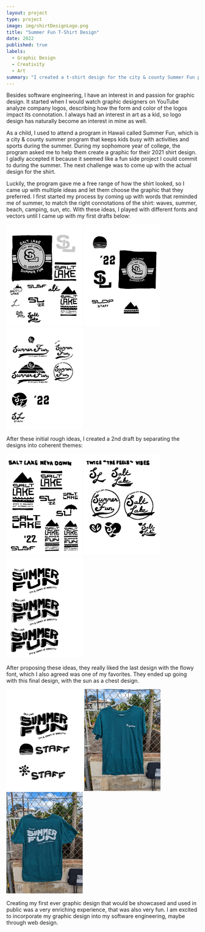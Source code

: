 ```yaml
---
layout: project
type: project
image: img/shirtDesignLogo.png
title: "Summer Fun T-Shirt Design"
date: 2022
published: true
labels:
  - Graphic Design
  - Creativity
  - Art
summary: "I created a t-shirt design for the city & county Summer Fun program"
---
```


Besides software engineering, I have an interest in and passion for graphic design. It started when I would watch graphic designers on YouTube analyze company logos, describing how the form and color of the logos impact its connotation. I always had an interest in art as a kid, so logo design has naturally become an interest in mine as well. 

As a child, I used to attend a program in Hawaii called Summer Fun, which is a city & county summer program that keeps kids busy with activities and sports during the summer. During my sophomore year of college, the program asked me to help them create a graphic for their 2021 shirt design. I gladly accepted it because it seemed like a fun side project I could commit to during the summer. The next challenge was to come up with the actual design for the shirt.

Luckily, the program gave me a free range of how the shirt looked, so I came up with multiple ideas and let them choose the graphic that they preferred. I first started my process by coming up with words that reminded me of summer, to match the right connotations of the shirt: waves, summer, beach, camping, sun, etc. With these ideas, I played with different fonts and vectors until I came up with my first drafts below:

<div class="text-center p-4">
  <img width="200px" src="../img/tshirtDesign/Page1.png" class="img-thumbnail" >
  <img width="200px" src="../img/tshirtDesign/Page2.png" class="img-thumbnail" >
  <img width="200px" src="../img/tshirtDesign/Page3.png" class="img-thumbnail" >
</div>

After these initial rough ideas, I created a 2nd draft by separating the designs into coherent themes:

<div class="text-center p-4">
  <img width="200px" src="../img/tshirtDesign/Theme1.png" class="img-thumbnail" >
  <img width="200px" src="../img/tshirtDesign/Theme2.png" class="img-thumbnail" >
  <img width="200px" src="../img/tshirtDesign/Theme3.png" class="img-thumbnail" >
</div>

After proposing these ideas, they really liked the last design with the flowy font, which I also agreed was one of my favorites. They ended up going with this final design, with the sun as a chest design.

<div class="text-center p-4">
  <img width="200px" src="../img/tshirtDesign/Final.png" class="img-thumbnail" >
  <img width="200px" src="../img/tshirtDesign/ShirtFront.jpg" class="img-thumbnail" >
  <img width="200px" src="../img/tshirtDesign/ShirtBack.jpg" class="img-thumbnail" >
</div>

Creating my first ever graphic design that would be showcased and used in public was a very enriching experience, that was also very fun. I am excited to incorporate my graphic design into my software engineering, maybe through web design.

